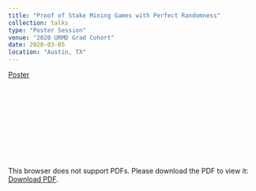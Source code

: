```yaml
---
title: "Proof of Stake Mining Games with Perfect Randomness"
collection: talks
type: "Poster Session"
venue: "2020 URMD Grad Cohort"
date: 2020-03-05
location: "Austin, TX"
---
```


<a href="/files/posters/fw-2020-b-poster.pdf">Poster</a>

<object data="/files/posters/fw-2020-b-poster.pdf" type="application/pdf" width="25px" height="25px">
    <embed src="/files/posters/fw-2020-b-poster.pdf" type="application/pdf">
        <p>This browser does not support PDFs. Please download the PDF to view it: <a href="/files/posters/fw-2020-b-poster">Download PDF</a>.</p>
    </embed>
</object>
